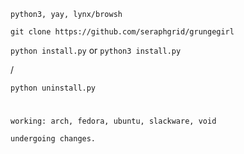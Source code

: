 `python3, yay, lynx/browsh`

`git clone https://github.com/seraphgrid/grungegirl`

`python install.py` or `python3 install.py`

/

`python uninstall.py`

#

`working: arch, fedora, ubuntu, slackware, void`

`undergoing changes.`
